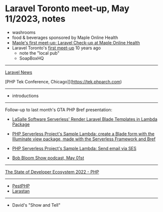 # Laravel Toronto meet-up, May 11/2023, notes



- washrooms
- food & beverages sponsored by Maple Online Health
- [Maple's first meet-up: Laravel Check-up at Maple Online Health](https://www.meetup.com/laravel-toronto/events/288885223/)
- Laravel Toronto's [first meet-up](https://www.meetup.com/laravel-toronto/events/147045302/) 10 years ago 
  - note the "local pub"
  - SoapBoxHQ 

---
[Laravel News](https://laravel-news.com)

[PHP Tek Conference, Chicago]](https://tek.phparch.com)


---
- introductions

---
Follow-up to last month's GTA PHP Bref presentation:
- [LaSalle Software Serverless' Render Laravel Blade Templates in Lambda Package](https://github.com/lasallesoftware-serverless/render-blade-lambda)
- [PHP Serverless Project's Sample Lambda: create a Blade form with the Illuminate view package, made with the Serverless Framework and Bref](https://github.com/lasallesoftware-serverless/sample-lambda-create-form-with-illuminate-view-package)
- [PHP Serverless Project's Sample Lambda: Send email via SES](https://github.com/lasallesoftware-serverless/sample-lambda-send-email-via-ses)


- [Bob Bloom Show podcast, May 01st](https://open.spotify.com/show/41xJsBHz33C5Nu5ZrnLpsD)

---
[The State of Developer Ecosystem 2022 - PHP](https://www.jetbrains.com/lp/devecosystem-2022/php/)

---
- [PestPHP](https://pestphp.com)
- [Larastan](https://github.com/nunomaduro/larastan)



---
- David's "Show and Tell"
